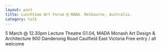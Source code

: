 ```yaml
---
layout: post
title: Lunchtime Art Forum @ MADA. Melbourne, Australia.
category: talk
---
```


5 March @ 12.30pm
Lecture Theatre G1.04, MADA Monash Art Design & Architecture
900 Dandenong Road Caulfield East Victoria
Free entry / all welcome